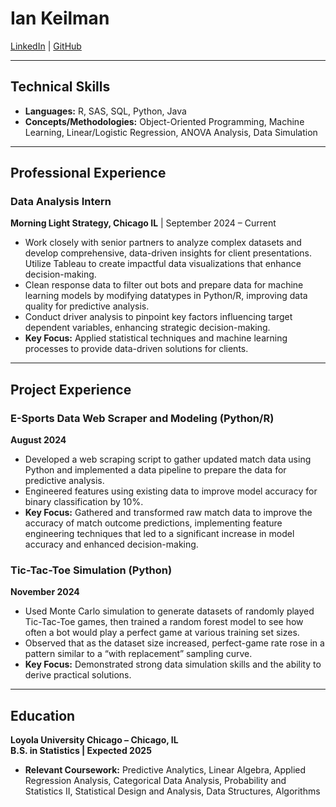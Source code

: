 # Ian Keilman
[LinkedIn](https://linkedin.com/in/ian-keilman) | [GitHub](https://github.com/IanKeilman)

---

## Technical Skills
- **Languages:** R, SAS, SQL, Python, Java  
- **Concepts/Methodologies:** Object-Oriented Programming, Machine Learning, Linear/Logistic Regression, ANOVA Analysis, Data Simulation

---

## Professional Experience

### Data Analysis Intern
**Morning Light Strategy, Chicago IL** | September 2024 – Current

- Work closely with senior partners to analyze complex datasets and develop comprehensive, data-driven insights for client presentations. Utilize Tableau to create impactful data visualizations that enhance decision-making.
- Clean response data to filter out bots and prepare data for machine learning models by modifying datatypes in Python/R, improving data quality for predictive analysis.
- Conduct driver analysis to pinpoint key factors influencing target dependent variables, enhancing strategic decision-making.
- **Key Focus:** Applied statistical techniques and machine learning processes to provide data-driven solutions for clients.

---

## Project Experience

### E-Sports Data Web Scraper and Modeling (Python/R)
**August 2024**

- Developed a web scraping script to gather updated match data using Python and implemented a data pipeline to prepare the data for predictive analysis.
- Engineered features using existing data to improve model accuracy for binary classification by 10%.
- **Key Focus:** Gathered and transformed raw match data to improve the accuracy of match outcome predictions, implementing feature engineering techniques that led to a significant increase in model accuracy and enhanced decision-making.

### Tic-Tac-Toe Simulation (Python)
**November 2024**

- Used Monte Carlo simulation to generate datasets of randomly played Tic-Tac-Toe games, then trained a random forest model to see how often a bot would play a perfect game at various training set sizes.
- Observed that as the dataset size increased, perfect-game rate rose in a pattern similar to a “with replacement” sampling curve.
- **Key Focus:** Demonstrated strong data simulation skills and the ability to derive practical solutions.

---

## Education

**Loyola University Chicago – Chicago, IL**  
**B.S. in Statistics | Expected 2025**

- **Relevant Coursework:** Predictive Analytics, Linear Algebra, Applied Regression Analysis, Categorical Data Analysis, Probability and Statistics II, Statistical Design and Analysis, Data Structures, Algorithms
